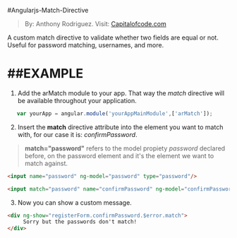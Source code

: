 #Angularjs-Match-Directive

>By: Anthony Rodriguez. Visit: [Capitalofcode.com](http://www.capitalofcode.com)

A custom match directive to validate whether two fields are equal or not. Useful for password matching, usernames, and more.

##EXAMPLE
==========================

1. Add the arMatch module to your app. That way the *match* directive will be available throughout your application.

```javascript
   var yourApp = angular.module('yourAppMainModule',['arMatch']);
```
2. Insert the **match** directive attribute into the element you want to match with, for our case it is: *confirmPassword*.

 > **match="password"** refers to the model propiety *password* declared before, on the password element and it's the element we want to match against.

```html
<input name="password" ng-model="password" type="password"/>

<input match="password" name="confirmPassword" ng-model="confirmPassword" type="password" />
```
3. Now you can show a custom message.
```html
<div ng-show="registerForm.confirmPassword.$error.match">
	 Sorry but the passwords don't match!
</div>
```

